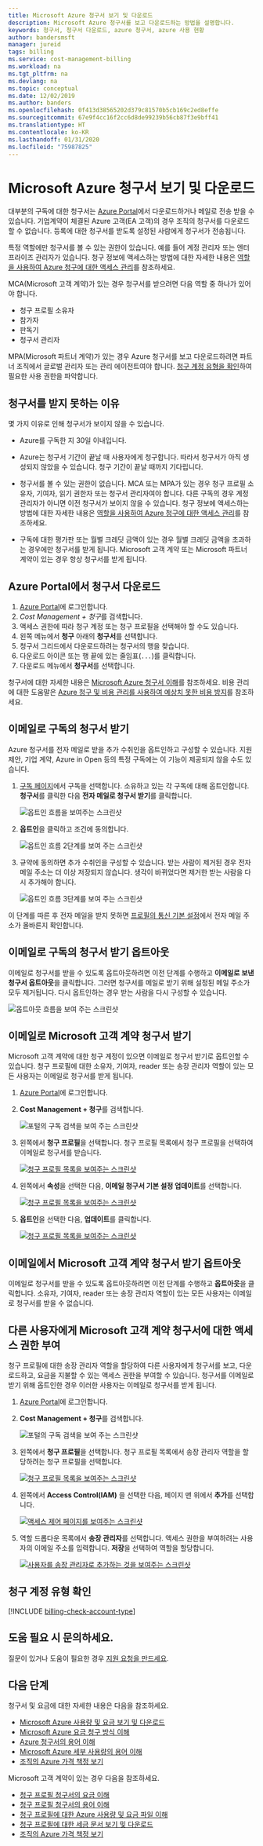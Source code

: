 ```yaml
---
title: Microsoft Azure 청구서 보기 및 다운로드
description: Microsoft Azure 청구서를 보고 다운로드하는 방법을 설명합니다.
keywords: 청구서, 청구서 다운로드, azure 청구서, azure 사용 현황
author: bandersmsft
manager: jureid
tags: billing
ms.service: cost-management-billing
ms.workload: na
ms.tgt_pltfrm: na
ms.devlang: na
ms.topic: conceptual
ms.date: 12/02/2019
ms.author: banders
ms.openlocfilehash: 0f413d38565202d379c81570b5cb169c2ed8effe
ms.sourcegitcommit: 67e9f4cc16f2cc6d8de99239b56cb87f3e9bff41
ms.translationtype: HT
ms.contentlocale: ko-KR
ms.lasthandoff: 01/31/2020
ms.locfileid: "75987825"
---
```

# <a name="view-and-download-your-microsoft-azure-invoice"></a>Microsoft Azure 청구서 보기 및 다운로드

대부분의 구독에 대한 청구서는 [Azure Portal](https://portal.azure.com/#blade/Microsoft_Azure_Billing/SubscriptionsBlade)에서 다운로드하거나 메일로 전송 받을 수 있습니다. 기업계약이 체결된 Azure 고객(EA 고객)의 경우 조직의 청구서를 다운로드할 수 없습니다. 등록에 대한 청구서를 받도록 설정된 사람에게 청구서가 전송됩니다.

특정 역할에만 청구서를 볼 수 있는 권한이 있습니다. 예를 들어 계정 관리자 또는 엔터프라이즈 관리자가 있습니다. 청구 정보에 액세스하는 방법에 대한 자세한 내용은 [역할을 사용하여 Azure 청구에 대한 액세스 관리](../manage/manage-billing-access.md)를 참조하세요.

MCA(Microsoft 고객 계약)가 있는 경우 청구서를 받으려면 다음 역할 중 하나가 있어야 합니다.

- 청구 프로필 소유자
- 참가자
- 판독기
- 청구서 관리자

MPA(Microsoft 파트너 계약)가 있는 경우 Azure 청구서를 보고 다운로드하려면 파트너 조직에서 글로벌 관리자 또는 관리 에이전트여야 합니다. [청구 계정 유형을 확인](#check-your-billing-account-type)하여 필요한 사용 권한을 파악합니다.

<!-- For more information about billing roles for Microsoft Customer Agreements, see [Billing profile roles and tasks](../manage/understand-mca-roles.md#billing-profile-roles-and-tasks). -->

## <a name="noinvoice"></a> 청구서를 받지 못하는 이유

몇 가지 이유로 인해 청구서가 보이지 않을 수 있습니다.

- Azure를 구독한 지 30일 이내입니다.

- Azure는 청구서 기간이 끝날 때 사용자에게 청구합니다. 따라서 청구서가 아직 생성되지 않았을 수 있습니다. 청구 기간이 끝날 때까지 기다립니다.

- 청구서를 볼 수 있는 권한이 없습니다. MCA 또는 MPA가 있는 경우 청구 프로필 소유자, 기여자, 읽기 권한자 또는 청구서 관리자여야 합니다. 다른 구독의 경우 계정 관리자가 아니면 이전 청구서가 보이지 않을 수 있습니다. 청구 정보에 액세스하는 방법에 대한 자세한 내용은 [역할을 사용하여 Azure 청구에 대한 액세스 관리](../manage/manage-billing-access.md)를 참조하세요.

- 구독에 대한 평가판 또는 월별 크레딧 금액이 있는 경우 월별 크레딧 금액을 초과하는 경우에만 청구서를 받게 됩니다. Microsoft 고객 계약 또는 Microsoft 파트너 계약이 있는 경우 항상 청구서를 받게 됩니다.

## <a name="download-invoices-in-the-azure-portal"></a>Azure Portal에서 청구서 다운로드

1. [Azure Portal](https://portal.azure.com)에 로그인합니다.
1. *Cost Management + 청구*를 검색합니다.
1. 액세스 권한에 따라 청구 계정 또는 청구 프로필을 선택해야 할 수도 있습니다.
1. 왼쪽 메뉴에서 **청구** 아래의 **청구서**를 선택합니다.
1. 청구서 그리드에서 다운로드하려는 청구서의 행을 찾습니다.
1. 다운로드 아이콘 또는 행 끝에 있는 줄임표(`...`)를 클릭합니다.
1. 다운로드 메뉴에서 **청구서**를 선택합니다.

청구서에 대한 자세한 내용은 [Microsoft Azure 청구서 이해](review-individual-bill.md)를 참조하세요. 비용 관리에 대한 도움말은 [Azure 청구 및 비용 관리를 사용하여 예상치 못한 비용 방지](../manage/getting-started.md)를 참조하세요.

## <a name="get-your-subscriptions-invoices-in-email"></a>이메일로 구독의 청구서 받기

Azure 청구서를 전자 메일로 받을 추가 수취인을 옵트인하고 구성할 수 있습니다. 지원 제안, 기업 계약, Azure in Open 등의 특정 구독에는 이 기능이 제공되지 않을 수도 있습니다.

1. [구독 페이지](https://portal.azure.com/#blade/Microsoft_Azure_Billing/SubscriptionsBlade)에서 구독을 선택합니다. 소유하고 있는 각 구독에 대해 옵트인합니다. **청구서**를 클릭한 다음 **전자 메일로 청구서 받기**를 클릭합니다.

    ![옵트인 흐름을 보여주는 스크린샷](./media/download-azure-invoice/invoicesdeeplink01.png)

2. **옵트인**을 클릭하고 조건에 동의합니다.

    ![옵트인 흐름 2단계를 보여 주는 스크린샷](./media/download-azure-invoice/invoicearticlestep02.png)

3. 규약에 동의하면 추가 수취인을 구성할 수 있습니다. 받는 사람이 제거된 경우 전자 메일 주소는 더 이상 저장되지 않습니다. 생각이 바뀌었다면 제거한 받는 사람을 다시 추가해야 합니다.

    ![옵트인 흐름 3단계를 보여 주는 스크린샷](./media/download-azure-invoice/invoicearticlestep03.png)

이 단계를 따른 후 전자 메일을 받지 못하면 [프로필의 통신 기본 설정](https://account.windowsazure.com/profile)에서 전자 메일 주소가 올바른지 확인합니다.

## <a name="opt-out-of-getting-your-subscriptions-invoices-in-email"></a>이메일로 구독의 청구서 받기 옵트아웃

이메일로 청구서를 받을 수 있도록 옵트아웃하려면 이전 단계를 수행하고 **이메일로 보낸 청구서 옵트아웃**을 클릭합니다. 그러면 청구서를 메일로 받기 위해 설정된 메일 주소가 모두 제거됩니다. 다시 옵트인하는 경우 받는 사람을 다시 구성할 수 있습니다.

 ![옵트아웃 흐름을 보여 주는 스크린샷](./media/download-azure-invoice/invoicearticlestep04.png)

<!-- Does following section apply to MPA too? -->
## <a name="get-your-microsoft-customer-agreement-invoices-in-email"></a>이메일로 Microsoft 고객 계약 청구서 받기

Microsoft 고객 계약에 대한 청구 계정이 있으면 이메일로 청구서 받기로 옵트인할 수 있습니다. 청구 프로필에 대한 소유자, 기여자, reader 또는 송장 관리자 역할이 있는 모든 사용자는 이메일로 청구서를 받게 됩니다. 

1. [Azure Portal](https://portal.azure.com)에 로그인합니다.

1. **Cost Management + 청구**를 검색합니다.

   ![포털의 구독 검색을 보여 주는 스크린샷](./media/download-azure-invoice/search-cmb.png)

1. 왼쪽에서 **청구 프로필**을 선택합니다. 청구 프로필 목록에서 청구 프로필을 선택하여 이메일로 청구서를 받습니다.

   [![청구 프로필 목록을 보여주는 스크린샷](./media/download-azure-invoice/mca-select-profile.png)](./media/download-azure-invoice/mca-select-profile-zoomed-in.png#lightbox)

1. 왼쪽에서 **속성**을 선택한 다음, **이메일 청구서 기본 설정 업데이트**를 선택합니다.

   [![청구 프로필 목록을 보여주는 스크린샷](./media/download-azure-invoice/mca-select-update-email-preferences.png)](./media/download-azure-invoice/mca-select-update-email-preferences.png#lightbox)

1. **옵트인**을 선택한 다음, **업데이트**를 클릭합니다.

   [![청구 프로필 목록을 보여주는 스크린샷](./media/download-azure-invoice/mca-select-email-opt-in.png)](./media/download-azure-invoice/mca-select-email-opt-in.png#lightbox)

## <a name="opt-out-of-getting-your-microsoft-customer-agreement-invoices-in-email"></a>이메일에서 Microsoft 고객 계약 청구서 받기 옵트아웃

이메일로 청구서를 받을 수 있도록 옵트아웃하려면 이전 단계를 수행하고 **옵트아웃**을 클릭합니다. 소유자, 기여자, reader 또는 송장 관리자 역할이 있는 모든 사용자는 이메일로 청구서를 받을 수 없습니다. 

## <a name="give-others-access-to-your-microsoft-customer-agreement-invoices"></a>다른 사용자에게 Microsoft 고객 계약 청구서에 대한 액세스 권한 부여

청구 프로필에 대한 송장 관리자 역할을 할당하여 다른 사용자에게 청구서를 보고, 다운로드하고, 요금을 지불할 수 있는 액세스 권한을 부여할 수 있습니다. 청구서를 이메일로 받기 위해 옵트인한 경우 이러한 사용자는 이메일로 청구서를 받게 됩니다. 

1. [Azure Portal](https://portal.azure.com)에 로그인합니다.

1. **Cost Management + 청구**를 검색합니다.

   ![포털의 구독 검색을 보여 주는 스크린샷](./media/download-azure-invoice/search-cmb.png)

1. 왼쪽에서 **청구 프로필**을 선택합니다. 청구 프로필 목록에서 송장 관리자 역할을 할당하려는 청구 프로필을 선택합니다.

   [![청구 프로필 목록을 보여주는 스크린샷](./media/download-azure-invoice/mca-select-profile.png)](./media/download-azure-invoice/mca-select-profile-zoomed-in.png#lightbox)

1. 왼쪽에서 **Access Control(IAM)** 을 선택한 다음, 페이지 맨 위에서 **추가**를 선택합니다.

   [![액세스 제어 페이지를 보여주는 스크린샷](./media/download-azure-invoice/mca-select-access-control.png)](./media/download-azure-invoice/mca-select-access-control-zoomed-in.png#lightbox)

1. 역할 드롭다운 목록에서 **송장 관리자**를 선택합니다. 액세스 권한을 부여하려는 사용자의 이메일 주소를 입력합니다. **저장**을 선택하여 역할을 할당합니다.

   [![사용자를 송장 관리자로 추가하는 것을 보여주는 스크린샷](./media/download-azure-invoice/mca-added-invoice-manager.png)](./media/download-azure-invoice/mca-added-invoice-manager.png#lightbox)

## <a name="check-your-billing-account-type"></a>청구 계정 유형 확인
[!INCLUDE [billing-check-account-type](../../../includes/billing-check-account-type.md)]

## <a name="need-help-contact-us"></a>도움 필요 시 문의하세요.

질문이 있거나 도움이 필요한 경우 [지원 요청을 만드세요](https://go.microsoft.com/fwlink/?linkid=2083458).

## <a name="next-steps"></a>다음 단계

청구서 및 요금에 대한 자세한 내용은 다음을 참조하세요.

- [Microsoft Azure 사용량 및 요금 보기 및 다운로드](download-azure-daily-usage.md)
- [Microsoft Azure 요금 청구 방식 이해](review-individual-bill.md)
- [Azure 청구서의 용어 이해](understand-invoice.md)
- [Microsoft Azure 세부 사용량의 용어 이해](understand-usage.md)
- [조직의 Azure 가격 책정 보기](../manage/ea-pricing.md)

Microsoft 고객 계약이 있는 경우 다음을 참조하세요.

- [청구 프로필 청구서의 요금 이해](review-customer-agreement-bill.md)
- [청구 프로필 청구서의 용어 이해](mca-understand-your-invoice.md)
- [청구 프로필에 대한 Azure 사용량 및 요금 파일 이해](mca-understand-your-usage.md)
- [청구 프로필에 대한 세금 문서 보기 및 다운로드](mca-download-tax-document.md)
- [조직의 Azure 가격 책정 보기](../manage/ea-pricing.md)
